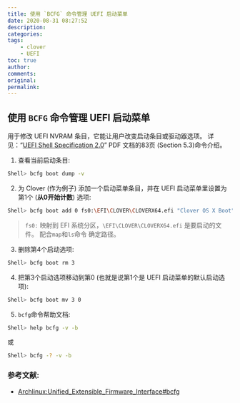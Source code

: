 ```yaml
---
title: 使用 `BCFG` 命令管理 UEFI 启动菜单
date: 2020-08-31 08:27:52
description:
categories:
tags: 
	- clover
	- UEFI
toc: true
author:
comments:
original:
permalink:
---
```


## 使用 `BCFG` 命令管理 UEFI 启动菜单

用于修改 UEFI NVRAM 条目，它能让用户改变启动条目或驱动器选项。 详见：“[UEFI Shell Specification 2.0](http://www.uefi.org/sites/default/files/resources/UEFI_Shell_Spec_2_0.pdf)” PDF 文档的83页 (Section 5.3)命令介绍。

1. 查看当前启动条目:

```sh
Shell> bcfg boot dump -v
```

2. 为 Clover (作为例子) 添加一个启动菜单条目，并在 UEFI 启动菜单里设置为第1个 (**从0开始计数**) 选项:

```sh
Shell> bcfg boot add 0 fs0:\EFI\CLOVER\CLOVERX64.efi "Clover OS X Boot"
```

> `fs0:` 映射到 EFI 系统分区，`\EFI\CLOVER\CLOVERX64.efi` 是要启动的文件。 配合`map`和`ls`命令 确定路径。

3. 删除第4个启动选项:

```sh
Shell> bcfg boot rm 3
```

4. 把第3个启动选项移动到第0 (也就是说第1个是 UEFI 启动菜单的默认启动选项):

```sh
Shell> bcfg boot mv 3 0
```

5. `bcfg`命令帮助文档:

```sh
Shell> help bcfg -v -b
```
或

```sh
Shell> bcfg -? -v -b
```

### 参考文献:
- [Archlinux:Unified_Extensible_Firmware_Interface#bcfg](https://wiki.archlinux.org/index.php/Unified_Extensible_Firmware_Interface_(%E7%AE%80%E4%BD%93%E4%B8%AD%E6%96%87)#bcfg)
